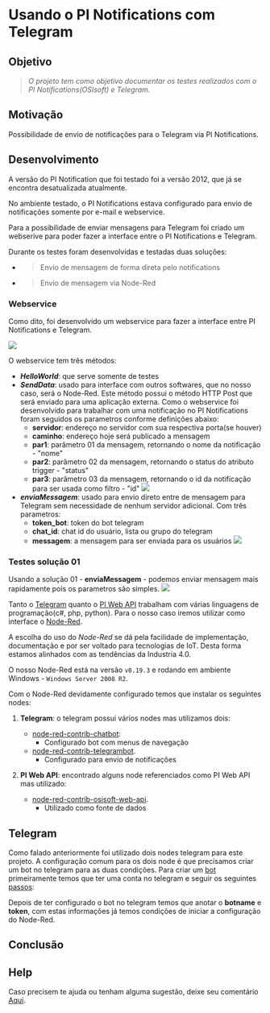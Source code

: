 # Usando o PI Notifications com Telegram

## Objetivo


> *O projeto tem como objetivo documentar os testes realizados com o PI Notifications(OSIsoft) e Telegram.*

## Motivação

Possibilidade de envio de notificações para o Telegram via PI Notifications.


## Desenvolvimento

A versão do PI Notification que foi testado foi a versão 2012, que já se encontra desatualizada atualmente.

No ambiente testado, o PI Notifications estava configurado para envio de notificações somente por e-mail e webservice.

Para a possibilidade de enviar mensagens para Telegram foi criado um webserive para poder fazer a interface entre o PI Notifications e Telegram.

Durante os testes foram desenvolvidas e testadas duas soluções:

* > Envio de mensagem de forma direta pelo notifications
* > Envio de mensagem via Node-Red

### Webservice

Como dito, foi desenvolvido um webservice para fazer a interface entre PI Notifications e Telegram.

<img src="https://github.com/dedynobre/usando-pinotifications-com-telegram/blob/master/media/img-12.jpg"/></br>

O webservice tem três métodos:

+ **_HelloWorld_**: que serve somente de testes
+ **_SendData_**: usado para interface com outros softwares, que no nosso caso, será o Node-Red. Este método possui o método HTTP Post que será enviado para uma aplicação externa. Como o webservice foi desenvolvido para trabalhar com uma notificação no PI Notifications foram seguidos os parametros conforme definições abaixo:
	- **servidor**: endereço no servidor com sua respectiva porta(se houver)
	- **caminho**: endereço hoje será publicado a mensagem
	- **par1**: parâmetro 01 da mensagem, retornando o nome da notificação - "nome"
	- **par2**: parâmetro 02 da mensagem, retornando o status do atributo trigger - "status"
	- **par3**: parâmetro 03 da mensagem, retornando o id da notificação para ser usada como filtro - "id"
	<img src="https://github.com/dedynobre/usando-pinotifications-com-telegram/blob/master/media/img-13.jpg"/></br>
+ **_enviaMessagem_**: usado para envio direto entre de mensagem para Telegram sem necessidade de nenhum servidor adicional. Com três parametros:
	- **token_bot**: token do bot telegram
	- **chat_id**: chat id do usuário, lista ou grupo do telegram
	- **messagem**: a mensagem para ser enviada para os usuários
	<img src="https://github.com/dedynobre/usando-pinotifications-com-telegram/blob/master/media/img-14.jpg"/></br>

### Testes solução 01

Usando a solução 01 - **enviaMessagem** - podemos enviar mensagem mais rapidamente pois os parametros são simples.
	<img src="https://github.com/dedynobre/usando-pinotifications-com-telegram/blob/master/media/img-06.jpg"/></br>
	









Tanto o [Telegram](https://telegram.org/) quanto o [PI Web API](https://techsupport.osisoft.com/Documentation/PI-Web-API/help.html) trabalham com várias
linguagens de programação(c#, php, python). Para o nosso caso iremos utilizar como interface o [Node-Red](https://nodered.org/).

A escolha do uso do *Node-Red* se dá pela facilidade de implementação, documentação e por ser voltado para tecnologias de IoT. Desta forma estamos alinhados 
com as tendências da Industria 4.0.

O nosso Node-Red está na versão ```v0.19.3``` e rodando em ambiente Windows - ```Windows Server 2008 R2```.

Com o Node-Red devidamente configurado temos que instalar os seguintes nodes:

1. **Telegram**: o telegram possui vários nodes mas utilizamos dois:
	+ [node-red-contrib-chatbot](https://flows.nodered.org/node/node-red-contrib-chatbot):
		* Configurado bot com menus de navegação
	+ [node-red-contrib-telegrambot](https://flows.nodered.org/node/node-red-contrib-telegrambot).
		* Configurado para envio de notificações 
		
2. **PI Web API**: encontrado alguns node referenciados como PI Web API mas utilizado:
	+ [node-red-contrib-osisoft-web-api](https://flows.nodered.org/node/node-red-contrib-osisoft-web-api).
		* Utilizado como fonte de dados

## Telegram

Como falado anteriormente foi utilizado dois nodes telegram para este projeto. A configuração comum para os dois node é que precisamos criar um bot no 
telegram para as duas condições.
Para criar um [bot](https://core.telegram.org/bots) primeiramente temos que ter uma conta no telegram e seguir os
seguintes [passos](https://medium.com/tht-things-hackers-team/10-passos-para-se-criar-um-bot-no-telegram-3c1848e404c4):

Depois de ter configurado o bot no telegram temos que anotar o **botname** e **token**, com estas informações já temos condições de iniciar a configuração
do Node-Red. 

## Conclusão

## Help

Caso precisem te ajuda ou tenham alguma sugestão, deixe seu comentário [Aqui](https://github.com/dedynobre/usando-telegram-com-piwebapi/issues).